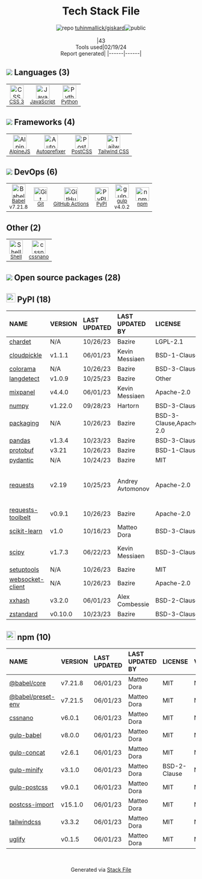 <!--
&lt;--- Readme.md Snippet without images Start ---&gt;
## Tech Stack
tuhinmallick/giskard is built on the following main stack:

- [JavaScript](https://developer.mozilla.org/en-US/docs/Web/JavaScript) – Languages
- [Python](https://www.python.org) – Languages
- [AlpineJS](https://alpinejs.dev/) – Javascript UI Libraries
- [Autoprefixer](https://github.com/postcss/autoprefixer) – CSS Pre-processors / Extensions
- [PostCSS](https://github.com/postcss/postcss) – CSS Pre-processors / Extensions
- [Tailwind CSS](https://tailwindcss.com) – Front-End Frameworks
- [Babel](http://babeljs.io/) – JavaScript Compilers
- [GitHub Actions](https://github.com/features/actions) – Continuous Integration
- [gulp](http://gulpjs.com/) – JS Build Tools / JS Task Runners
- [Shell](https://en.wikipedia.org/wiki/Shell_script) – Shells

Full tech stack [here](/techstack.md)

&lt;--- Readme.md Snippet without images End ---&gt;

&lt;--- Readme.md Snippet with images Start ---&gt;
## Tech Stack
tuhinmallick/giskard is built on the following main stack:

- <img width='25' height='25' src='https://img.stackshare.io/service/1209/javascript.jpeg' alt='JavaScript'/> [JavaScript](https://developer.mozilla.org/en-US/docs/Web/JavaScript) – Languages
- <img width='25' height='25' src='https://img.stackshare.io/service/993/pUBY5pVj.png' alt='Python'/> [Python](https://www.python.org) – Languages
- <img width='25' height='25' src='https://img.stackshare.io/service/101749/default_1affeb0b941376ae07126433311c338b5cd86701.jpg' alt='AlpineJS'/> [AlpineJS](https://alpinejs.dev/) – Javascript UI Libraries
- <img width='25' height='25' src='https://img.stackshare.io/service/2202/72d087642cfce6fef6f2dabec5bf49e8_400x400.png' alt='Autoprefixer'/> [Autoprefixer](https://github.com/postcss/autoprefixer) – CSS Pre-processors / Extensions
- <img width='25' height='25' src='https://img.stackshare.io/service/3339/rlFcjEdI.png' alt='PostCSS'/> [PostCSS](https://github.com/postcss/postcss) – CSS Pre-processors / Extensions
- <img width='25' height='25' src='https://img.stackshare.io/service/8158/default_660b7c41c3ba489cb581eec89c04655404258c19.png' alt='Tailwind CSS'/> [Tailwind CSS](https://tailwindcss.com) – Front-End Frameworks
- <img width='25' height='25' src='https://img.stackshare.io/service/2739/-1wfGjNw.png' alt='Babel'/> [Babel](http://babeljs.io/) – JavaScript Compilers
- <img width='25' height='25' src='https://img.stackshare.io/service/11563/actions.png' alt='GitHub Actions'/> [GitHub Actions](https://github.com/features/actions) – Continuous Integration
- <img width='25' height='25' src='https://img.stackshare.io/service/844/iruTC031.png' alt='gulp'/> [gulp](http://gulpjs.com/) – JS Build Tools / JS Task Runners
- <img width='25' height='25' src='https://img.stackshare.io/service/4631/default_c2062d40130562bdc836c13dbca02d318205a962.png' alt='Shell'/> [Shell](https://en.wikipedia.org/wiki/Shell_script) – Shells

Full tech stack [here](/techstack.md)

&lt;--- Readme.md Snippet with images End ---&gt;
-->
<div align="center">

# Tech Stack File
![](https://img.stackshare.io/repo.svg "repo") [tuhinmallick/giskard](https://github.com/tuhinmallick/giskard)![](https://img.stackshare.io/public_badge.svg "public")
<br/><br/>
|43<br/>Tools used|02/19/24 <br/>Report generated|
|------|------|
</div>

## <img src='https://img.stackshare.io/languages.svg'/> Languages (3)
<table><tr>
  <td align='center'>
  <img width='36' height='36' src='https://img.stackshare.io/service/6727/css.png' alt='CSS 3'>
  <br>
  <sub><a href="https://developer.mozilla.org/en-US/docs/Web/CSS/CSS3">CSS 3</a></sub>
  <br>
  <sub></sub>
</td>

<td align='center'>
  <img width='36' height='36' src='https://img.stackshare.io/service/1209/javascript.jpeg' alt='JavaScript'>
  <br>
  <sub><a href="https://developer.mozilla.org/en-US/docs/Web/JavaScript">JavaScript</a></sub>
  <br>
  <sub></sub>
</td>

<td align='center'>
  <img width='36' height='36' src='https://img.stackshare.io/service/993/pUBY5pVj.png' alt='Python'>
  <br>
  <sub><a href="https://www.python.org">Python</a></sub>
  <br>
  <sub></sub>
</td>

</tr>
</table>

## <img src='https://img.stackshare.io/frameworks.svg'/> Frameworks (4)
<table><tr>
  <td align='center'>
  <img width='36' height='36' src='https://img.stackshare.io/service/101749/default_1affeb0b941376ae07126433311c338b5cd86701.jpg' alt='AlpineJS'>
  <br>
  <sub><a href="https://alpinejs.dev/">AlpineJS</a></sub>
  <br>
  <sub></sub>
</td>

<td align='center'>
  <img width='36' height='36' src='https://img.stackshare.io/service/2202/72d087642cfce6fef6f2dabec5bf49e8_400x400.png' alt='Autoprefixer'>
  <br>
  <sub><a href="https://github.com/postcss/autoprefixer">Autoprefixer</a></sub>
  <br>
  <sub></sub>
</td>

<td align='center'>
  <img width='36' height='36' src='https://img.stackshare.io/service/3339/rlFcjEdI.png' alt='PostCSS'>
  <br>
  <sub><a href="https://github.com/postcss/postcss">PostCSS</a></sub>
  <br>
  <sub></sub>
</td>

<td align='center'>
  <img width='36' height='36' src='https://img.stackshare.io/service/8158/default_660b7c41c3ba489cb581eec89c04655404258c19.png' alt='Tailwind CSS'>
  <br>
  <sub><a href="https://tailwindcss.com">Tailwind CSS</a></sub>
  <br>
  <sub></sub>
</td>

</tr>
</table>

## <img src='https://img.stackshare.io/devops.svg'/> DevOps (6)
<table><tr>
  <td align='center'>
  <img width='36' height='36' src='https://img.stackshare.io/service/2739/-1wfGjNw.png' alt='Babel'>
  <br>
  <sub><a href="http://babeljs.io/">Babel</a></sub>
  <br>
  <sub>v7.21.8</sub>
</td>

<td align='center'>
  <img width='36' height='36' src='https://img.stackshare.io/service/1046/git.png' alt='Git'>
  <br>
  <sub><a href="http://git-scm.com/">Git</a></sub>
  <br>
  <sub></sub>
</td>

<td align='center'>
  <img width='36' height='36' src='https://img.stackshare.io/service/11563/actions.png' alt='GitHub Actions'>
  <br>
  <sub><a href="https://github.com/features/actions">GitHub Actions</a></sub>
  <br>
  <sub></sub>
</td>

<td align='center'>
  <img width='36' height='36' src='https://img.stackshare.io/service/12572/-RIWgodF_400x400.jpg' alt='PyPI'>
  <br>
  <sub><a href="https://pypi.org/">PyPI</a></sub>
  <br>
  <sub></sub>
</td>

<td align='center'>
  <img width='36' height='36' src='https://img.stackshare.io/service/844/iruTC031.png' alt='gulp'>
  <br>
  <sub><a href="http://gulpjs.com/">gulp</a></sub>
  <br>
  <sub>v4.0.2</sub>
</td>

<td align='center'>
  <img width='36' height='36' src='https://img.stackshare.io/service/1120/lejvzrnlpb308aftn31u.png' alt='npm'>
  <br>
  <sub><a href="https://www.npmjs.com/">npm</a></sub>
  <br>
  <sub></sub>
</td>

</tr>
</table>

## Other (2)
<table><tr>
  <td align='center'>
  <img width='36' height='36' src='https://img.stackshare.io/service/4631/default_c2062d40130562bdc836c13dbca02d318205a962.png' alt='Shell'>
  <br>
  <sub><a href="https://en.wikipedia.org/wiki/Shell_script">Shell</a></sub>
  <br>
  <sub></sub>
</td>

<td align='center'>
  <img width='36' height='36' src='https://img.stackshare.io/service/6612/ehMiE-wz_normal.jpg' alt='cssnano'>
  <br>
  <sub><a href="http://cssnano.co/">cssnano</a></sub>
  <br>
  <sub></sub>
</td>

</tr>
</table>


## <img src='https://img.stackshare.io/group.svg' /> Open source packages (28)</h2>

## <img width='24' height='24' src='https://img.stackshare.io/service/12572/-RIWgodF_400x400.jpg'/> PyPI (18)

|NAME|VERSION|LAST UPDATED|LAST UPDATED BY|LICENSE|VULNERABILITIES|
|:------|:------|:------|:------|:------|:------|
|[chardet](https://pypi.org/project/chardet)|N/A|10/26/23|Bazire |LGPL-2.1|N/A|
|[cloudpickle](https://pypi.org/project/cloudpickle)|v1.1.1|06/01/23|Kevin Messiaen |BSD-1-Clause|N/A|
|[colorama](https://pypi.org/project/colorama)|N/A|10/26/23|Bazire |BSD-3-Clause|N/A|
|[langdetect](https://pypi.org/project/langdetect)|v1.0.9|10/25/23|Bazire |Other|N/A|
|[mixpanel](https://pypi.org/project/mixpanel)|v4.4.0|06/01/23|Kevin Messiaen |Apache-2.0|N/A|
|[numpy](https://pypi.org/project/numpy)|v1.22.0|09/28/23|Hartorn |BSD-3-Clause|N/A|
|[packaging](https://pypi.org/project/packaging)|N/A|10/26/23|Bazire |BSD-3-Clause,Apache-2.0|N/A|
|[pandas](https://pypi.org/project/pandas)|v1.3.4|10/23/23|Bazire |BSD-3-Clause|N/A|
|[protobuf](https://pypi.org/project/protobuf)|v3.21|10/26/23|Bazire |BSD-1-Clause|N/A|
|[pydantic](https://pypi.org/project/pydantic)|N/A|10/24/23|Bazire |MIT|N/A|
|[requests](https://pypi.org/project/requests)|v2.19|10/25/23|Andrey Avtomonov |Apache-2.0|[CVE-2018-18074](https://github.com/advisories/GHSA-x84v-xcm2-53pg) (High)<br/>[CVE-2023-32681](https://github.com/advisories/GHSA-j8r2-6x86-q33q) (Moderate)|
|[requests-toolbelt](https://pypi.org/project/requests-toolbelt)|v0.9.1|10/26/23|Bazire |Apache-2.0|N/A|
|[scikit-learn](https://pypi.org/project/scikit-learn)|v1.0|10/16/23|Matteo Dora |BSD-3-Clause|[CVE-2020-28975](https://github.com/advisories/GHSA-jxfp-4rvq-9h9m) (High)|
|[scipy](https://pypi.org/project/scipy)|v1.7.3|06/22/23|Kevin Messiaen |BSD-3-Clause|[CVE-2023-25399](https://github.com/advisories/GHSA-9jx5-6pgf-crrp) (Moderate)|
|[setuptools](https://pypi.org/project/setuptools)|N/A|10/26/23|Bazire |MIT|N/A|
|[websocket-client](https://pypi.org/project/websocket-client)|N/A|10/26/23|Bazire |Apache-2.0|N/A|
|[xxhash](https://pypi.org/project/xxhash)|v3.2.0|06/01/23|Alex Combessie |BSD-2-Clause|N/A|
|[zstandard](https://pypi.org/project/zstandard)|v0.10.0|10/23/23|Bazire |BSD-3-Clause|N/A|


## <img width='24' height='24' src='https://img.stackshare.io/service/1120/lejvzrnlpb308aftn31u.png'/> npm (10)

|NAME|VERSION|LAST UPDATED|LAST UPDATED BY|LICENSE|VULNERABILITIES|
|:------|:------|:------|:------|:------|:------|
|[@babel/core](https://www.npmjs.com/@babel/core)|v7.21.8|06/01/23|Matteo Dora |MIT|N/A|
|[@babel/preset-env](https://www.npmjs.com/@babel/preset-env)|v7.21.5|06/01/23|Matteo Dora |MIT|N/A|
|[cssnano](https://www.npmjs.com/cssnano)|v6.0.1|06/01/23|Matteo Dora |MIT|N/A|
|[gulp-babel](https://www.npmjs.com/gulp-babel)|v8.0.0|06/01/23|Matteo Dora |MIT|N/A|
|[gulp-concat](https://www.npmjs.com/gulp-concat)|v2.6.1|06/01/23|Matteo Dora |MIT|N/A|
|[gulp-minify](https://www.npmjs.com/gulp-minify)|v3.1.0|06/01/23|Matteo Dora |BSD-2-Clause|N/A|
|[gulp-postcss](https://www.npmjs.com/gulp-postcss)|v9.0.1|06/01/23|Matteo Dora |MIT|N/A|
|[postcss-import](https://www.npmjs.com/postcss-import)|v15.1.0|06/01/23|Matteo Dora |MIT|N/A|
|[tailwindcss](https://www.npmjs.com/tailwindcss)|v3.3.2|06/01/23|Matteo Dora |MIT|N/A|
|[uglify](https://www.npmjs.com/uglify)|v0.1.5|06/01/23|Matteo Dora |MIT|N/A|

<br/>
<div align='center'>

Generated via [Stack File](https://github.com/marketplace/stack-file)
